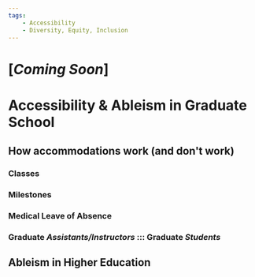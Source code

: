 ```yaml
---
tags:
    - Accessibility
    - Diversity, Equity, Inclusion
---
```


# [_Coming Soon_]

# Accessibility & Ableism in Graduate School

## How accommodations work (and don't work)

### Classes

### Milestones

### Medical Leave of Absence

### Graduate *Assistants/Instructors* ::: Graduate *Students*

## Ableism in Higher Education